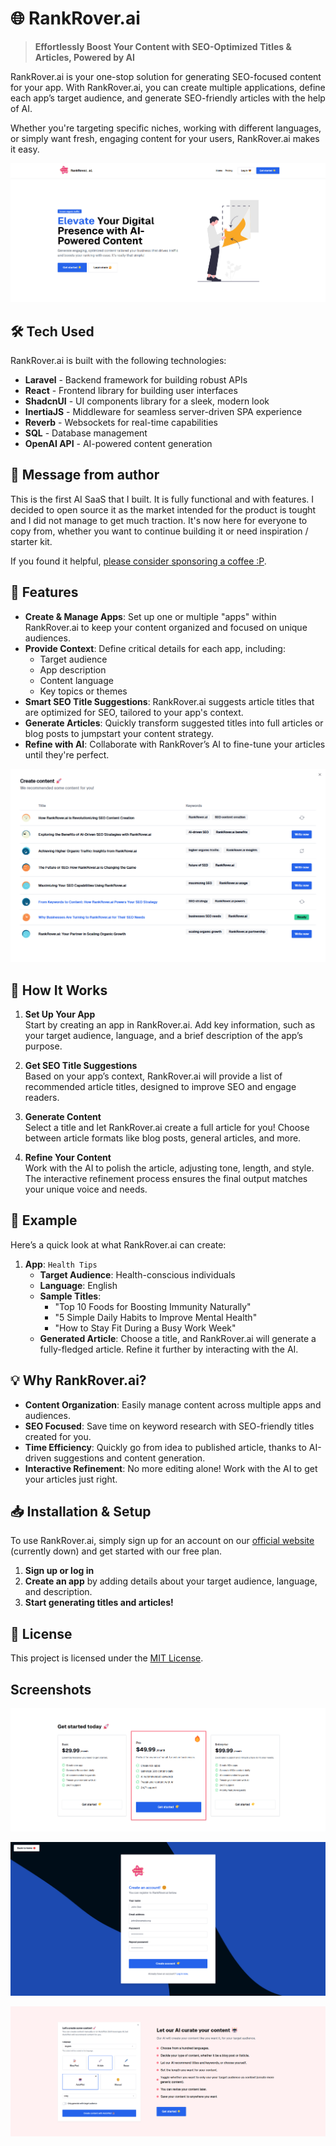 # 🌐 RankRover.ai

> **Effortlessly Boost Your Content with SEO-Optimized Titles & Articles, Powered by AI**

RankRover.ai is your one-stop solution for generating SEO-focused content for your app. With RankRover.ai, you can create multiple applications, define each app’s target audience, and generate SEO-friendly articles with the help of AI. 

Whether you're targeting specific niches, working with different languages, or simply want fresh, engaging content for your users, RankRover.ai makes it easy.

![Home](https://github.com/ExpDev07/rank-rover-ai/blob/main/screenshots/home.png)

## 🛠️ Tech Used

RankRover.ai is built with the following technologies:

- **Laravel** - Backend framework for building robust APIs
- **React** - Frontend library for building user interfaces
- **ShadcnUI** - UI components library for a sleek, modern look
- **InertiaJS** - Middleware for seamless server-driven SPA experience
- **Reverb** - Websockets for real-time capabilities
- **SQL** - Database management
- **OpenAI API** - AI-powered content generation

## 💬 Message from author

This is the first AI SaaS that I built. It is fully functional and with features. I decided to open source it as the market intended for the 
product is tought and I did not manage to get much traction. It's now here for everyone to copy from, whether you want to continue building it 
or need inspiration / starter kit.

If you found it helpful, [please consider sponsoring a coffee :P](https://ko-fi.com/expdev/).

## 🚀 Features

- **Create & Manage Apps**: Set up one or multiple "apps" within RankRover.ai to keep your content organized and focused on unique audiences.
- **Provide Context**: Define critical details for each app, including:
  - Target audience
  - App description
  - Content language
  - Key topics or themes
- **Smart SEO Title Suggestions**: RankRover.ai suggests article titles that are optimized for SEO, tailored to your app's context.
- **Generate Articles**: Quickly transform suggested titles into full articles or blog posts to jumpstart your content strategy.
- **Refine with AI**: Collaborate with RankRover’s AI to fine-tune your articles until they're perfect.

![Home](https://github.com/ExpDev07/rank-rover-ai/blob/main/screenshots/content_cluster.png)

## 📖 How It Works

1. **Set Up Your App**  
   Start by creating an app in RankRover.ai. Add key information, such as your target audience, language, and a brief description of the app’s purpose.

2. **Get SEO Title Suggestions**  
   Based on your app’s context, RankRover.ai will provide a list of recommended article titles, designed to improve SEO and engage readers.

3. **Generate Content**  
   Select a title and let RankRover.ai create a full article for you! Choose between article formats like blog posts, general articles, and more.

4. **Refine Your Content**  
   Work with the AI to polish the article, adjusting tone, length, and style. The interactive refinement process ensures the final output matches your unique voice and needs.

## 🎨 Example

Here’s a quick look at what RankRover.ai can create:

1. **App**: `Health Tips`
   - **Target Audience**: Health-conscious individuals
   - **Language**: English
   - **Sample Titles**:
     - "Top 10 Foods for Boosting Immunity Naturally"
     - "5 Simple Daily Habits to Improve Mental Health"
     - "How to Stay Fit During a Busy Work Week"
   - **Generated Article**: Choose a title, and RankRover.ai will generate a fully-fledged article. Refine it further by interacting with the AI.

## 💡 Why RankRover.ai?

- **Content Organization**: Easily manage content across multiple apps and audiences.
- **SEO Focused**: Save time on keyword research with SEO-friendly titles created for you.
- **Time Efficiency**: Quickly go from idea to published article, thanks to AI-driven suggestions and content generation.
- **Interactive Refinement**: No more editing alone! Work with the AI to get your articles just right.

## 📥 Installation & Setup

To use RankRover.ai, simply sign up for an account on our [official website](https://rankrover.ai) (currently down) and get started with our free plan.

1. **Sign up or log in**
2. **Create an app** by adding details about your target audience, language, and description.
3. **Start generating titles and articles!**

## 💼 License

This project is licensed under the [MIT License](LICENSE).

## Screenshots

![Home](https://github.com/ExpDev07/rank-rover-ai/blob/main/screenshots/pricing.png)

![Home](https://github.com/ExpDev07/rank-rover-ai/blob/main/screenshots/signup.png)

![Home](https://github.com/ExpDev07/rank-rover-ai/blob/main/screenshots/section.png)
